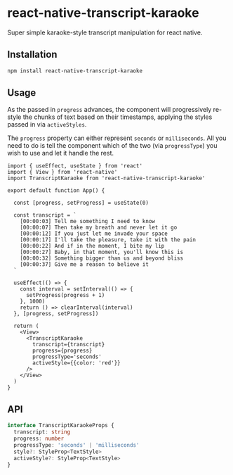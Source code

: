 # react-native-transcript-karaoke

Super simple karaoke-style transcript manipulation for react native.

## Installation

```bash
npm install react-native-transcript-karaoke
```

## Usage

As the passed in `progress` advances, the component will progressively re-style the chunks of text based on their timestamps, applying the styles passed in via `activeStyles`.

The `progress` property can either represent `seconds` or `milliseconds`. All you need to do is tell the component which of the two (via `progressType`) you wish to use and let it handle the rest.

```tsx
import { useEffect, useState } from 'react'
import { View } from 'react-native'
import TranscriptKaraoke from 'react-native-transcript-karaoke'

export default function App() {

  const [progress, setProgress] = useState(0)

  const transcript = `
    [00:00:03] Tell me something I need to know
    [00:00:07] Then take my breath and never let it go
    [00:00:12] If you just let me invade your space
    [00:00:17] I'll take the pleasure, take it with the pain
    [00:00:22] And if in the moment, I bite my lip
    [00:00:27] Baby, in that moment, you'll know this is
    [00:00:32] Something bigger than us and beyond bliss
    [00:00:37] Give me a reason to believe it
  `

  useEffect(() => {
    const interval = setInterval(() => {
      setProgress(progress + 1)
    }, 1000)
    return () => clearInterval(interval)
  }, [progress, setProgress])

  return (
    <View>
      <TranscriptKaraoke
        transcript={transcript}
        progress={progress}
        progressType='seconds'
        activeStyle={{color: 'red'}}
      />
    </View>
  )
}
```

## API

```ts
interface TranscriptKaraokeProps {
  transcript: string
  progress: number
  progressType: 'seconds' | 'milliseconds'
  style?: StyleProp<TextStyle>
  activeStyle?: StyleProp<TextStyle>
}
```
